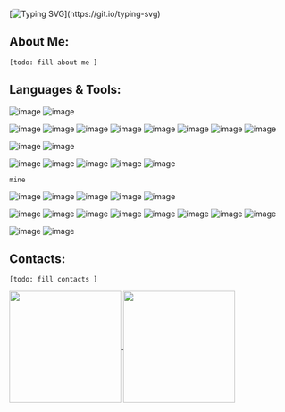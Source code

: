 
[![Typing SVG](https://readme-typing-svg.demolab.com?font=Fira+Code&pause=1000&center=true&vCenter=true&random=false&width=845&lines=Hi+there!+%F0%9F%91%8B;You+are+on+uunnxx's+GitHub+page!)](https://git.io/typing-svg)


## About Me:
`[todo: fill about me ]`

## Languages & Tools:

![image](https://img.shields.io/badge/Ruby-CC342D?style=for-the-badge&logo=ruby&logoColor=white)
![image](https://img.shields.io/badge/Ruby_on_Rails-CC0000?style=for-the-badge&logo=ruby-on-rails&logoColor=white)


![image](https://img.shields.io/badge/Python-FFD43B?style=for-the-badge&logo=python&logoColor=blue)
![image](https://img.shields.io/badge/Django-092E20?style=for-the-badge&logo=django&logoColor=green)
![image](https://img.shields.io/badge/Flask-000000?style=for-the-badge&logo=flask&logoColor=white)
![image](https://img.shields.io/badge/fastapi-109989?style=for-the-badge&logo=FASTAPI&logoColor=white)
![image](https://img.shields.io/badge/django%20rest-ff1709?style=for-the-badge&logo=django&logoColor=white)
![image](https://img.shields.io/badge/pypi-3775A9?style=for-the-badge&logo=pypi&logoColor=white)
![image](https://img.shields.io/badge/Numpy-777BB4?style=for-the-badge&logo=numpy&logoColor=white)
![image](https://img.shields.io/badge/Pandas-2C2D72?style=for-the-badge&logo=pandas&logoColor=white)


![image](https://img.shields.io/badge/Elixir-4B275F?style=for-the-badge&logo=elixir&logoColor=white)
![image](https://img.shields.io/badge/Phoenix%20Framework-FD4F00?style=for-the-badge&logo=phoenixframework&logoColor=fff)


![image](https://img.shields.io/badge/PostgreSQL-316192?style=for-the-badge&logo=postgresql&logoColor=white)
![image](https://img.shields.io/badge/SQLite-07405E?style=for-the-badge&logo=sqlite&logoColor=white)
![image](https://img.shields.io/badge/rabbitmq-%23FF6600.svg?&style=for-the-badge&logo=rabbitmq&logoColor=white)
![image](https://img.shields.io/badge/redis-%23DD0031.svg?&style=for-the-badge&logo=redis&logoColor=white)
![image](https://img.shields.io/badge/Elastic_Search-005571?style=for-the-badge&logo=elasticsearch&logoColor=white)


`mine`

![image](https://img.shields.io/badge/kubernetes-326ce5.svg?&style=for-the-badge&logo=kubernetes&logoColor=white)
![image](https://img.shields.io/badge/Docker-2CA5E0?style=for-the-badge&logo=docker&logoColor=white)
![image](https://img.shields.io/badge/VirtualBox-21416b?style=for-the-badge&logo=VirtualBox&logoColor=white)
![image](https://img.shields.io/badge/VMware-231f20?style=for-the-badge&logo=VMware&logoColor=white)
![image](https://img.shields.io/badge/Vagrant-1868F2?style=for-the-badge&logo=Vagrant&logoColor=white)


![image](https://img.shields.io/badge/Linux-FCC624?style=for-the-badge&logo=linux&logoColor=black)
![image](https://img.shields.io/badge/Nginx-009639?style=for-the-badge&logo=nginx&logoColor=white)
![image](https://img.shields.io/badge/CMake-064F8C?style=for-the-badge&logo=cmake&logoColor=white)
![image](https://img.shields.io/badge/Insomnia-5849be?style=for-the-badge&logo=Insomnia&logoColor=white)
![image](https://img.shields.io/badge/Postman-FF6C37?style=for-the-badge&logo=Postman&logoColor=white)
![image](https://img.shields.io/badge/NeoVim-%2357A143.svg?&style=for-the-badge&logo=neovim&logoColor=white)
![image](https://img.shields.io/badge/GIT-E44C30?style=for-the-badge&logo=git&logoColor=white)
![image](https://img.shields.io/badge/alacritty-F46D01?style=for-the-badge&logo=alacritty&logoColor=white)

![image](https://img.shields.io/badge/C-00599C?style=for-the-badge&logo=c&logoColor=white)
![image](https://img.shields.io/badge/Crystal-000000?style=for-the-badge&logo=crystal&logoColor=white)
<!-- https://github.com/alexandresanlim/Badges4-README.md-Profile?tab=readme-ov-file icons -->

## Contacts:
`[todo: fill contacts ]`

<a href="https://github.com/uunnxx">
  <img height=200 align="center" src="https://github-readme-stats.vercel.app/api?username=uunnxx&show_icons=true&theme=radical" />
</a>
<a href="https://github.com/uunnxx">
  <img height=200 align="center" src="https://github-readme-stats.vercel.app/api/top-langs?username=uunnxx&theme=radical&layout=compact&langs_count=8&card_width=340" />
</a>

<!--
**uunnxx/uunnxx** is a ✨ _special_ ✨ repository because its `README.md` (this file) appears on your GitHub profile.

Here are some ideas to get you started:

- 🔭 I’m currently working on ...
- 🌱 I’m currently learning ...
- 👯 I’m looking to collaborate on ...
- 🤔 I’m looking for help with ...
- 💬 Ask me about ...
- 📫 How to reach me: ...
- 😄 Pronouns: ...
- ⚡ Fun fact: ...
-->
